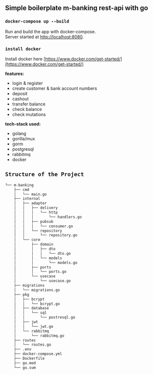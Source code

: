 ## Simple boilerplate m-banking rest-api with go

### `docker-compose up --build`
Run and build the app with docker-compose.\
Server started at [http://localhost:8080](http://localhost:8080).

### `install docker`
Install docker here [https://www.docker.com/get-started/](https://www.docker.com/get-started/)

**features:**
- login & register
- create customer & bank account numbers
- deposit
- cashout
- transfer balance
- check balance
- check mutations

**tech-stack used:**
- golang
- gorilla/mux
- gorm
- postgresql
- rabbitmq
- docker

## `Structure of the Project`
```md
└── m-banking
    ├── cmd
    │   └── main.go
    ├── internal
    │   ├── adapter
    │   │   ├── delivery
    │   │   │   └── http
    │   │   │       └── handlers.go
    │   │   ├── pubsub
    │   │   │   └── consumer.go
    │   │   └── repository
    │   │       └── repository.go
    │   └── core
    │       ├── domain
    │       │   ├── dto
    │       │   │   └── dto.go
    │       │   └── models
    │       │       └── models.go
    │       ├── ports
    │       │   └── ports.go
    │       └── usecase
    │           └── usecase.go
    ├── migrations
    │   └── migrations.go
    ├── pkg
    │   ├── bcrypt
    │   │   └── bcrypt.go
    │   ├── database
    │   │   └── sql
    │   │       └── postresql.go
    │   ├── jwt
    │   │   └── jwt.go
    │   └── rabbitmq
    │       └── rabbitmq.go
    ├── routes
    │   └── routes.go
    ├── .env
    ├── docker-compose.yml
    ├── Dockerfile
    ├── go.mod
    └── go.sum
```
